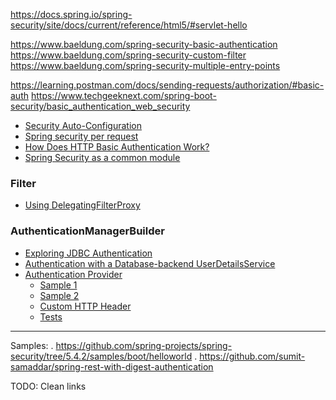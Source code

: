 https://docs.spring.io/spring-security/site/docs/current/reference/html5/#servlet-hello

https://www.baeldung.com/spring-security-basic-authentication
https://www.baeldung.com/spring-security-custom-filter
https://www.baeldung.com/spring-security-multiple-entry-points

https://learning.postman.com/docs/sending-requests/authorization/#basic-auth
https://www.techgeeknext.com/spring-boot-security/basic_authentication_web_security


 - [Security Auto-Configuration](https://www.baeldung.com/spring-boot-security-autoconfiguration)
 - [Spring security per request](https://stackoverflow.com/q/34639201/5279996)
 - [How Does HTTP Basic Authentication Work?](https://dzone.com/articles/how-does-http-basic-authentication-work-in-spring)
 - [Spring Security as a common module](https://stackoverflow.com/q/34805178/5279996)

### Filter 

 - [Using DelegatingFilterProxy](https://www.adictosaltrabajo.com/2016/05/09/gestiona-tus-filtros-con-spring-usando-delegatingfilterproxy/)

### AuthenticationManagerBuilder

 - [Exploring JDBC Authentication](https://www.baeldung.com/spring-security-jdbc-authentication)
 - [Authentication with a Database-backend UserDetailsService](https://www.baeldung.com/spring-security-authentication-with-a-database)
 - [Authentication Provider](https://www.baeldung.com/spring-security-authentication-provider)
    - [Sample 1](https://stackoverflow.com/q/50422061/5279996)
    - [Sample 2](https://stackoverflow.com/q/36515895/5279996)
    - [Custom HTTP Header](https://shout.setfive.com/2015/11/02/spring-boot-authentication-with-custom-http-header/)
    - [Tests](https://www.baeldung.com/spring-security-multiple-auth-providers)
___

Samples: 
    . https://github.com/spring-projects/spring-security/tree/5.4.2/samples/boot/helloworld
    . https://github.com/sumit-samaddar/spring-rest-with-digest-authentication
    
TODO: Clean links